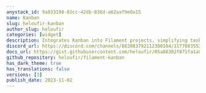 ```yaml
---
anystack_id: 9a833198-82cc-42db-836d-a62aaf9e0a15
name: Kanban
slug: heloufir-kanban
author_slug: heloufir
categories: [widget]
description: Integrates Kanban into Filament projects, simplifying task management, progress tracking, and team collaboration, enhancing productivity and organization.
discord_url: https://discord.com/channels/883083792112300104/1177083552576323594
docs_url: https://gist.githubusercontent.com/heloufir/05a86302f871fa1a81ac05d693d9c9d9/raw/2dcf6509df710b50ba7441a87593358089842d2d/filament-kanban-docs.md
github_repository: heloufir/filament-kanban
has_dark_theme: true
has_translations: false
versions: [3]
publish_date: 2023-11-02
---
```

